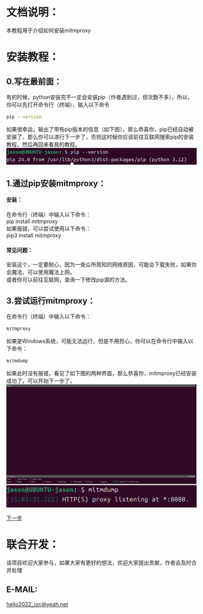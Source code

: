 # 文档说明：
  本教程用于介绍如何安装mitmproxy

# 安装教程：
## 0.写在最前面：
  有的时候，python安装完不一定会安装pip（作者遇到过，但次数不多），所以，你可以先打开命令行（终端），输入以下命令  
  ```bash
  pip --version
  ```
  如果很幸运，输出了带有pip版本的信息（如下图），那么恭喜你，pip已经自动被安装了，那么你可以进行下一步了，否则这时候你应该前往互联网搜索pip的安装教程，然后再回来看我的教程。
  ![image](/pic/pip_version_out.png)
## 1.通过pip安装mitmproxy：
  #### 安装：
  在命令行（终端）中输入以下命令：  
    pip install mitmproxy  
  如果报错，可以尝试使用以下命令：  
    pip3 install mitmproxy  
  #### 常见问题：
  安装这个，一定要耐心，因为一些众所周知的网络原因，可能会下载失败，如果你会魔法，可以使用魔法上网。  
  或者你可以前往互联网，查询一下修改pip源的方法。   
## 3.尝试运行mitmproxy：
  在命令行（终端）中输入以下命令：  
  ```bash
  mitmproxy
  ``` 
  如果是Windows系统，可能无法运行，但是不用担心，你可以在命令行中输入以下命令：  
  ```bash
  mitmdump
  ```
  如果此时没有报错，看见了如下图的两种界面，那么恭喜你，mitmproxy已经安装成功了，可以开始下一步了。
  ![image](/pic/mitmproxy_out.png)  
  ![image](/pic/mitmdump_out.png)  

[下一步](/tutorial/INSTALL_ADB.md)
  

# 联合开发：
  该项目欢迎大家参与，如果大家有更好的想法，欢迎大家提出贡献，作者会及时合并处理  
  ## E-MAIL:
  hello2022_jzc@yeah.net  